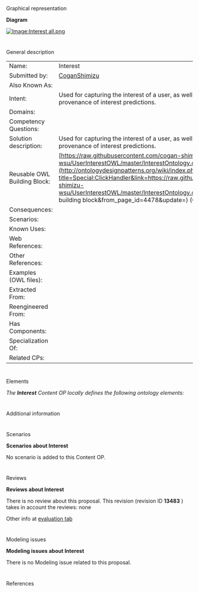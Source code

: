 # 

 Graphical representation



__Diagram__ 





[![Image:Interest all.png](../images/8/8b/Interest_all.png)](../Image/Interest_all.png "Image:Interest all.png")





# 

 General description




|  |  |
| --- | --- |
|  Name:  |  Interest  |
|  Submitted by:  | [CoganShimizu](../User/CoganShimizu "User:CoganShimizu")  |
|  Also Known As:  |  |
|  Intent:  |  Used for capturing the interest of a user, as well as capturing the provenance of interest predictions.  |
|  Domains:  |  |
|  Competency Questions:  |  |
|  Solution description:  |  Used for capturing the interest of a user, as well as capturing the provenance of interest predictions.  |
|  Reusable OWL Building Block:  | [https://raw.githubusercontent.com/cogan-shimizu-wsu/UserInterestOWL/master/InterestOntology.owl](http://ontologydesignpatterns.org/wiki/index.php?title=Special:ClickHandler&link=https://raw.githubusercontent.com/cogan-shimizu-wsu/UserInterestOWL/master/InterestOntology.owl&message=OWL building block&from_page_id=4478&update=)  (0)  |
|  Consequences:  |  |
|  Scenarios:  |  |
|  Known Uses:  |  |
|  Web References:  |  |
|  Other References:  |  |
|  Examples (OWL files):  |  |
|  Extracted From:  |  |
|  Reengineered From:  |  |
|  Has Components:  |  |
|  Specialization Of:  |  |
|  Related CPs:  |  |



  





# 

 Elements



_The
 __Interest__ 
 Content OP locally defines the following ontology elements:_ 




# 

 Additional information



# 

 Scenarios




__Scenarios about Interest__ 


 No scenario is added to this Content OP.
 




# 

 Reviews




__Reviews about Interest__ 


 There is no review about this proposal.
This revision (revision ID
 __13483__ 
 ) takes in account the reviews: none
 



 Other info at
 [evaluation tab](http://ontologydesignpatterns.org/wiki/index.php?title=Submissions:Interest&action=evaluation "http://ontologydesignpatterns.org/wiki/index.php?title=Submissions:Interest&action=evaluation") 





  





# 

 Modeling issues




__Modeling issues about Interest__ 


 There is no Modeling issue related to this proposal.
 




  





# 

 References